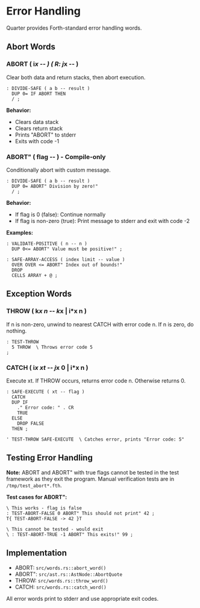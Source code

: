 # Error Handling

Quarter provides Forth-standard error handling words.

## Abort Words

### ABORT ( i*x -- ) ( R: j*x -- )
Clear both data and return stacks, then abort execution.

```forth
: DIVIDE-SAFE ( a b -- result )
  DUP 0= IF ABORT THEN
  / ;
```

**Behavior:**
- Clears data stack
- Clears return stack
- Prints "ABORT" to stderr
- Exits with code -1

### ABORT" ( flag -- ) - Compile-only
Conditionally abort with custom message.

```forth
: DIVIDE-SAFE ( a b -- result )
  DUP 0= ABORT" Division by zero!"
  / ;
```

**Behavior:**
- If flag is 0 (false): Continue normally
- If flag is non-zero (true): Print message to stderr and exit with code -2

**Examples:**
```forth
: VALIDATE-POSITIVE ( n -- n )
  DUP 0<= ABORT" Value must be positive!" ;

: SAFE-ARRAY-ACCESS ( index limit -- value )
  OVER OVER <= ABORT" Index out of bounds!"
  DROP
  CELLS ARRAY + @ ;
```

## Exception Words

### THROW ( k*x n -- k*x | i*x n )
If n is non-zero, unwind to nearest CATCH with error code n.
If n is zero, do nothing.

```forth
: TEST-THROW
  5 THROW  \ Throws error code 5
;
```

### CATCH ( i*x xt -- j*x 0 | i*x n )
Execute xt. If THROW occurs, returns error code n.
Otherwise returns 0.

```forth
: SAFE-EXECUTE ( xt -- flag )
  CATCH
  DUP IF
    ." Error code: " . CR
    TRUE
  ELSE
    DROP FALSE
  THEN ;

' TEST-THROW SAFE-EXECUTE  \ Catches error, prints "Error code: 5"
```

## Testing Error Handling

**Note:** ABORT and ABORT" with true flags cannot be tested in the test framework as they exit the program. Manual verification tests are in `/tmp/test_abort*.fth`.

**Test cases for ABORT":**
```forth
\ This works - flag is false
: TEST-ABORT-FALSE 0 ABORT" This should not print" 42 ;
T{ TEST-ABORT-FALSE -> 42 }T

\ This cannot be tested - would exit
\ : TEST-ABORT-TRUE -1 ABORT" This exits!" 99 ;
```

## Implementation

- ABORT: `src/words.rs::abort_word()`
- ABORT": `src/ast.rs::AstNode::AbortQuote`
- THROW: `src/words.rs::throw_word()`
- CATCH: `src/words.rs::catch_word()`

All error words print to stderr and use appropriate exit codes.
